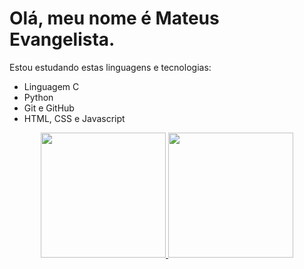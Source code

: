 # Olá, meu nome é Mateus Evangelista.
Estou estudando estas linguagens e tecnologias:
- Linguagem C
- Python
- Git e GitHub
- HTML, CSS e Javascript
<div align="center">
  <a href="https://github.com/matEvangelista">
  <div align-items="center" justify-content="center">
    <img height="200em" src="https://github-readme-stats.vercel.app/api?username=matEvangelista&theme=radical&show_icons=true">
    <img height="200em" src="https://github-readme-stats.vercel.app/api/top-langs/?username=matEvangelista&t&theme=radical&layout=compact">
  </div>
</div>
<div style="display: inline_block">
